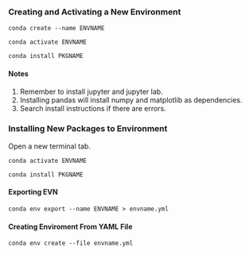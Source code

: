 ### Creating and Activating a New Environment
`conda create --name ENVNAME`

`conda activate ENVNAME`

`conda install PKGNAME`

#### Notes

1. Remember to install jupyter and jupyter lab.
2. Installing pandas will install numpy and matplotlib as dependencies.
3. Search install instructions if there are errors.

### Installing New Packages to Environment
Open a new terminal tab.

`conda activate ENVNAME`

`conda install PKGNAME`

#### Exporting EVN
`conda env export --name ENVNAME > envname.yml`

#### Creating Enviroment From YAML File
`conda env create --file envname.yml`





